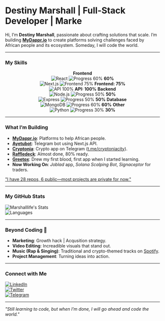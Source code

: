 # Destiny Marshall | Full-Stack Developer | Marke

Hi, I’m **Destiny Marshall**, passionate about crafting solutions that scale. I’m building **[MyDappr.io](https://mydappr.io)** to create platforms solving challenges faced by African people and its ecosystem. Someday, I will code the world.

---

### My Skills

<div align="center">
  <tr>
    <td>
      <strong>Frontend</strong><br>
      <img src="https://img.shields.io/badge/React-61DAFB?style=flat&logo=react" alt="React" />  
      <img src="https://img.shields.io/badge/Progress-60%25-61DAFB?style=flat" alt="Progress 60%" /> <strong>60%</strong><br>
      <img src="https://img.shields.io/badge/Next.js-000000?style=flat&logo=next.js" alt="Next.js" />  
      <img src="https://img.shields.io/badge/Frontend-75%25-000000?style=flat" alt="Frontend 75%" /> <strong>Frontend: 75%</strong><br>
      <img src="https://img.shields.io/badge/API-100%25-00CC00?style=flat" alt="API 100%" /> <strong>API: 100%</strong>
    </td>
    <td>
      <strong>Backend</strong><br>
      <img src="https://img.shields.io/badge/Node.js-339933?style=flat&logo=node.js" alt="Node.js" />  
      <img src="https://img.shields.io/badge/Progress-50%25-339933?style=flat" alt="Progress 50%" /> <strong>50%</strong><br>
      <img src="https://img.shields.io/badge/Express-000000?style=flat&logo=express" alt="Express" />  
      <img src="https://img.shields.io/badge/Progress-50%25-000000?style=flat" alt="Progress 50%" /> <strong>50%</strong>
    </td>
  </tr>
  <tr>
    <td>
      <strong>Database</strong><br>
      <img src="https://img.shields.io/badge/MongoDB-47A248?style=flat&logo=mongodb" alt="MongoDB" />  
      <img src="https://img.shields.io/badge/Progress-60%25-47A248?style=flat" alt="Progress 60%" /> <strong>60%</strong>
    </td>
    <td>
      <strong>Other</strong><br>
      <img src="https://img.shields.io/badge/Python-3776AB?style=flat&logo=python" alt="Python" />  
      <img src="https://img.shields.io/badge/Progress-30%25-3776AB?style=flat" alt="Progress 30%" /> <strong>30%</strong>
    </td>
  </tr>
</table>
</div>

---

### What I’m Building
- **[MyDappr.io](https://mydappr.io)**: Platforms to help African people.
- **[Ayetubot](https://t.me/ayetubot)**: Telegram bot using Next.js API.
- **[Cryptonia](https://cryptoniacity.com)**: Crypto app on Telegram ([t.me/cryptoniacity](https://t.me/cryptoniacity)).
- **[Raffledeck](https://raffledeck.com)**: Almost done, 80% ready.
- **[Greetox](https://greetoxapp.vercel.app)**: Drew my first blood, first app when I started learning.
- **Now Working On**: *Joblad* app, *Solana Scalping Bot*, *Signaceptor* for traders.

["I have 28 repos, 6 public—most projects are private for now."](url)

---

### My GitHub Stats
![Marshalllife's Stats](https://github-readme-stats.vercel.app/api?username=Marshalllife&show_icons=true&theme=radical&hide_border=true&count_private=false)  
![Languages](https://github-readme-stats.vercel.app/api/top-langs/?username=Marshalllife&layout=compact&theme=radical&hide_border=true&count_private=false)

---

### Beyond Coding 🫣
- **Marketing**: Growth hack | Acqusition strategy.  
- **Video Editing**: Increadible visuals that stand out.  
- **Music (Rap & Singing)**: Traditional and crypto-themed tracks on [Spotify](https://open.spotify.com/artist/2h00H7s2YjKTM34NvIciPa).  
- **Project Management**: Turning ideas into action.
---


### Connect with Me
[![LinkedIn](https://img.shields.io/badge/LinkedIn-0077B5?style=flat&logo=linkedin)](https://www.linkedin.com/in/destiny-e-marshall-a15726b0/)  
[![Twitter](https://img.shields.io/badge/Twitter-1DA1F2?style=flat&logo=twitter)](https://twitter.com/)  
[![Telegram](https://img.shields.io/badge/Telegram-0088CC?style=flat&logo=telegram)](https://t.me/Marshalllife)

---

*"Still learning to code, but when I’m done, I will go ahead and code the world."*
